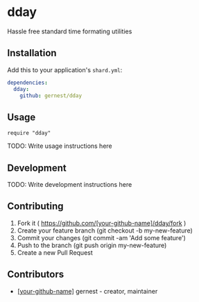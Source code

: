 # dday

Hassle free standard time formating utilities

## Installation

Add this to your application's `shard.yml`:

```yaml
dependencies:
  dday:
    github: gernest/dday
```

## Usage

```crystal
require "dday"
```

TODO: Write usage instructions here

## Development

TODO: Write development instructions here

## Contributing

1. Fork it ( https://github.com/[your-github-name]/dday/fork )
2. Create your feature branch (git checkout -b my-new-feature)
3. Commit your changes (git commit -am 'Add some feature')
4. Push to the branch (git push origin my-new-feature)
5. Create a new Pull Request

## Contributors

- [[your-github-name]](https://github.com/[your-github-name]) gernest - creator, maintainer
